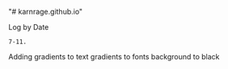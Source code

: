 "# karnrage.github.io" 
 
 Log by Date

    7-11. 
 Adding gradients to text
 gradients to fonts
 background to black
